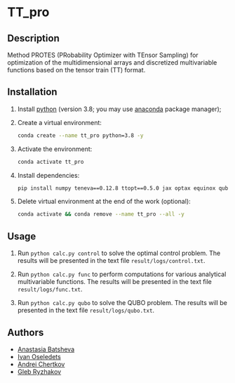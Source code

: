 # TT_pro


## Description

Method PROTES (PRobability Optimizer with TEnsor Sampling) for optimization of the multidimensional arrays and  discretized multivariable functions based on the tensor train (TT) format.


## Installation

1. Install [python](https://www.python.org) (version 3.8; you may use [anaconda](https://www.anaconda.com) package manager);

2. Create a virtual environment:
    ```bash
    conda create --name tt_pro python=3.8 -y
    ```

3. Activate the environment:
    ```bash
    conda activate tt_pro
    ```

4. Install dependencies:
    ```bash
    pip install numpy teneva==0.12.8 ttopt==0.5.0 jax optax equinox qubogen dwave-neal gekko nevergrad
    ```

5. Delete virtual environment at the end of the work (optional):
    ```bash
    conda activate && conda remove --name tt_pro --all -y
    ```


## Usage

1. Run `python calc.py control` to solve the optimal control problem. The results will be presented in the text file `result/logs/control.txt`.

2. Run `python calc.py func` to perform computations for various analytical multivariable functions. The results will be presented in the text file `result/logs/func.txt`.

3. Run `python calc.py qubo` to solve the QUBO problem. The results will be presented in the text file `result/logs/qubo.txt`.


## Authors

- [Anastasia Batsheva](https://github.com/anabatsh)
- [Ivan Oseledets](https://github.com/oseledets)
- [Andrei Chertkov](https://github.com/AndreiChertkov)
- [Gleb Ryzhakov](https://github.com/G-Ryzhakov)
